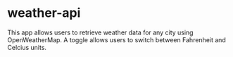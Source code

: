 # weather-api

This app allows users to retrieve weather data for any city using OpenWeatherMap. A toggle allows users to switch between Fahrenheit and Celcius units. 
